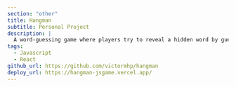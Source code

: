 ```yaml
---
section: "other"
title: Hangman
subtitle: Personal Project
description: |
  A word-guessing game where players try to reveal a hidden word by guessing one letter at a time.
tags:
  - Javascript
  - React
github_url: https://github.com/victormhp/hangman
deploy_url: https://hangman-jsgame.vercel.app/
---
```


